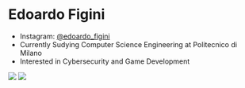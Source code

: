 # Edoardo Figini
- Instagram: [@edoardo_figini](https://www.instagram.com/edoardo_figini)
- Currently Sudying Computer Science Engineering at Politecnico di Milano
- Interested in Cybersecurity and Game Development

![](https://img.shields.io/badge/c-%2300599C.svg?style=for-the-badge&logo=c&logoColor=white)
![](https://camo.githubusercontent.com/dd8b0601cdfefe534a6a26f4c29c7f8a5fcfc315002655f519c73121f7bad8bc/68747470733a2f2f63646e2e6a7364656c6976722e6e65742f67682f64657669636f6e732f64657669636f6e2f69636f6e732f707974686f6e2f707974686f6e2d6f726967696e616c2e737667)

